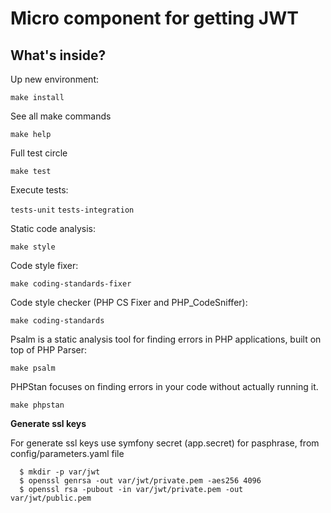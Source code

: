 # Micro component for getting JWT

What's inside?
---------------
Up new environment:

`make install`

See all make commands

`make help`

Full test circle

`make test`

Execute tests:

`tests-unit` 
`tests-integration`

Static code analysis:

`make style`

Code style fixer:

`make coding-standards-fixer`

Code style checker (PHP CS Fixer and PHP_CodeSniffer):

`make coding-standards`

Psalm is a static analysis tool for finding errors in PHP applications, built on top of PHP Parser:

`make psalm`

PHPStan focuses on finding errors in your code without actually running it.

`make phpstan`

**Generate ssl keys**

For generate ssl keys use symfony secret (app.secret) for pasphrase, from config/parameters.yaml file

```  
  $ mkdir -p var/jwt
  $ openssl genrsa -out var/jwt/private.pem -aes256 4096
  $ openssl rsa -pubout -in var/jwt/private.pem -out var/jwt/public.pem
```
